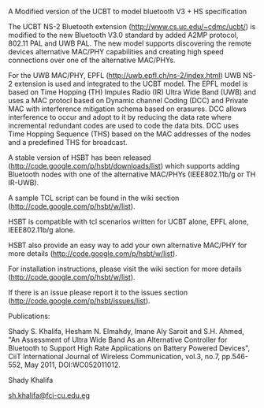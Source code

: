 A Modified version of the UCBT to model bluetooth V3 + HS specification


The UCBT NS-2 Bluetooth extension (http://www.cs.uc.edu/~cdmc/ucbt/) is modified to the new Bluetooth V3.0 standard by added A2MP protocol, 802.11 PAL and UWB PAL. The new model supports discovering the remote devices alternative MAC/PHY capabilities and creating high speed connections over one of the alternative MAC/PHYs.

For the UWB MAC/PHY, EPFL (http://uwb.epfl.ch/ns-2/index.html) UWB NS-2 extension is used and integrated to the UCBT model. The EPFL model is based on Time Hopping (TH) Impules Radio (IR) Ultra Wide Band (UWB) and uses a MAC protocl based on Dynamic channel Coding (DCC) and Private MAC with interference mitigation schema based on erasures. DCC allows interference to occur and adopt to it by reducing the data rate where incremental redundant codes are used to code the data bits. DCC uses Time Hopping Sequence (THS) based on the MAC addresses of the nodes and a predefined THS for broadcast.

A stable version of HSBT has been released (http://code.google.com/p/hsbt/downloads/list) which supports adding Bluetooth nodes with one of the alternative MAC/PHYs (IEEE802.11b/g or TH IR-UWB).

A sample TCL script can be found in the wiki section (http://code.google.com/p/hsbt/w/list).

HSBT is compatible with tcl scenarios written for UCBT alone, EPFL alone, IEEE802.11b/g alone.

HSBT also provide an easy way to add your own alternative MAC/PHY for more details (http://code.google.com/p/hsbt/w/list).

For installation instructions, please visit the wiki section for more details (http://code.google.com/p/hsbt/w/list).

If there is an issue please report it to the issues section (http://code.google.com/p/hsbt/issues/list).

Publications:

Shady S. Khalifa, Hesham N. Elmahdy, Imane Aly Saroit and S.H. Ahmed, "An Assessment of Ultra Wide Band As an Alternative Controller for Bluetooth to Support High Rate Applications on Battery Powered Devices", CiiT International Journal of Wireless Communication, vol.3, no.7, pp.546-552, May 2011, DOI:WC052011012. 

Shady Khalifa

sh.khalifa@fci-cu.edu.eg
